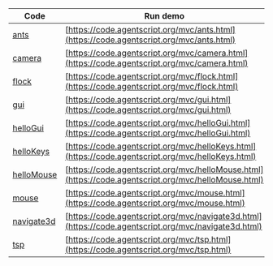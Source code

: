 Code    | Run demo
------- | ------
[ants](https://github.com/backspaces/agentscript/tree/master/mvc/ants.html#L1) | [https://code.agentscript.org/mvc/ants.html](https://code.agentscript.org/mvc/ants.html)
[camera](https://github.com/backspaces/agentscript/tree/master/mvc/camera.html#L1) | [https://code.agentscript.org/mvc/camera.html](https://code.agentscript.org/mvc/camera.html)
[flock](https://github.com/backspaces/agentscript/tree/master/mvc/flock.html#L1) | [https://code.agentscript.org/mvc/flock.html](https://code.agentscript.org/mvc/flock.html)
[gui](https://github.com/backspaces/agentscript/tree/master/mvc/gui.html#L1) | [https://code.agentscript.org/mvc/gui.html](https://code.agentscript.org/mvc/gui.html)
[helloGui](https://github.com/backspaces/agentscript/tree/master/mvc/helloGui.html#L1) | [https://code.agentscript.org/mvc/helloGui.html](https://code.agentscript.org/mvc/helloGui.html)
[helloKeys](https://github.com/backspaces/agentscript/tree/master/mvc/helloKeys.html#L1) | [https://code.agentscript.org/mvc/helloKeys.html](https://code.agentscript.org/mvc/helloKeys.html)
[helloMouse](https://github.com/backspaces/agentscript/tree/master/mvc/helloMouse.html#L1) | [https://code.agentscript.org/mvc/helloMouse.html](https://code.agentscript.org/mvc/helloMouse.html)
[mouse](https://github.com/backspaces/agentscript/tree/master/mvc/mouse.html#L1) | [https://code.agentscript.org/mvc/mouse.html](https://code.agentscript.org/mvc/mouse.html)
[navigate3d](https://github.com/backspaces/agentscript/tree/master/mvc/navigate3d.html#L1) | [https://code.agentscript.org/mvc/navigate3d.html](https://code.agentscript.org/mvc/navigate3d.html)
[tsp](https://github.com/backspaces/agentscript/tree/master/mvc/tsp.html#L1) | [https://code.agentscript.org/mvc/tsp.html](https://code.agentscript.org/mvc/tsp.html)
